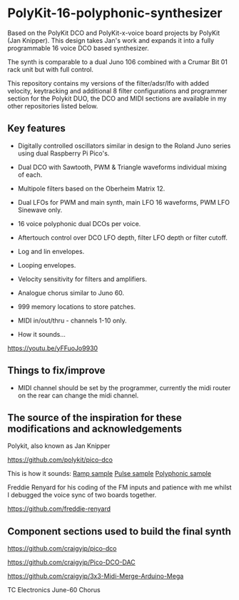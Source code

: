 # PolyKit-16-polyphonic-synthesizer

Based on the PolyKit DCO and PolyKit-x-voice board projects by PolyKit (Jan Knipper). This design takes Jan's work and expands it into a fully programmable 16 voice DCO based synthesizer. 

The synth is comparable to a dual Juno 106 combined with a Crumar Bit 01 rack unit but with full control.

This repository contains my versions of the filter/adsr/lfo with added velocity, keytracking and additional 8 filter configurations and programmer section for the Polykit DUO, the DCO and MIDI sections are available in my other repositories listed below.


## Key features

- Digitally controlled oscillators similar in design to the Roland Juno series using dual Raspberry Pi Pico's.
- Dual DCO with Sawtooth, PWM & Triangle waveforms individual mixing of each.
- Multipole filters based on the Oberheim Matrix 12. 
- Dual LFOs for PWM and main synth, main LFO 16 waveforms, PWM LFO Sinewave only.
- 16 voice polyphonic dual DCOs per voice.
- Aftertouch control over DCO LFO depth, filter LFO depth or filter cutoff.
- Log and lin envelopes.
- Looping envelopes.
- Velocity sensitivity for filters and amplifiers.
- Analogue chorus similar to Juno 60.
- 999 memory locations to store patches.
- MIDI in/out/thru - channels 1-10 only.

- How it sounds...

https://youtu.be/yFFuoJo9930

## Things to fix/improve

- MIDI channel should be set by the programmer, currently the midi router on the rear can change the midi channel.

## The source of the inspiration for these modifications and acknowledgements

Polykit, also known as Jan Knipper

https://github.com/polykit/pico-dco

This is how it sounds: [Ramp sample](https://soundcloud.com/polykit/pico-dco-ramp) [Pulse sample](https://soundcloud.com/polykit/pico-dco-pulse) [Polyphonic sample](https://soundcloud.com/polykit/pico-dco-polyphonic)

Freddie Renyard for his coding of the FM inputs and patience with me whilst I debugged the voice sync of two boards together.

https://github.com/freddie-renyard

## Component sections used to build the final synth

https://github.com/craigyjp/pico-dco

https://github.com/craigyjp/Pico-DCO-DAC

https://github.com/craigyjp/3x3-Midi-Merge-Arduino-Mega

TC Electronics June-60 Chorus
